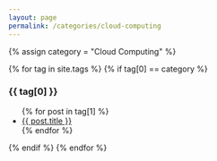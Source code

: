 ```yaml
---
layout: page
permalink: /categories/cloud-computing
---
```


{% assign category = "Cloud Computing" %}

{% for tag in site.tags %}
{% if tag[0] == category %}
  <h3>{{ tag[0] }}</h3>
  <ul>
    {% for post in tag[1] %}
      <li><a href="{{ post.url }}">{{ post.title }}</a></li>
    {% endfor %}
  </ul>
{% endif %}
{% endfor %}